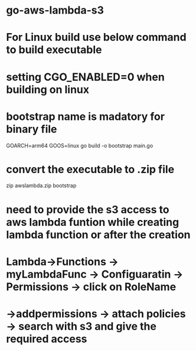 # go-aws-lambda-s3

# For Linux build use below command to build executable
# setting CGO_ENABLED=0 when building on linux
# bootstrap name is madatory for binary file
GOARCH=arm64 GOOS=linux go build -o bootstrap main.go

# convert the executable to .zip file
zip awslambda.zip bootstrap

# need to provide the s3 access to aws lambda funtion while creating lambda function or after the creation

# Lambda->Functions -> myLambdaFunc -> Configuaratin -> Permissions -> click on RoleName
# ->addpermissions -> attach policies -> search with s3 and give the required access